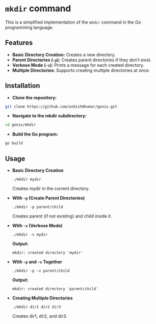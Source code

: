 # `mkdir` command

This is a simplified implementation of the `mkdir` command in the Go programming language.

## Features

- **Basic Directory Creation:** Creates a new directory.
- **Parent Directories (`-p`):** Creates parent directories if they don’t exist.
- **Verbose Mode (`-v`):** Prints a message for each created directory.
- **Multiple Directories:** Supports creating multiple directories at once.

## Installation

- **Clone the repository:**

```bash
git clone https://github.com/ashish0kumar/gonix.git
```

- **Navigate to the mkdir subdirectory:**

```bash
cd gonix/mkdir
```

- **Build the Go program:**

```bash
go build
```

## Usage

- **Basic Directory Creation**

    `./mkdir mydir`

    Creates mydir in the current directory.

- **With `-p` (Create Parent Directories)**

    `./mkdir -p parent/child`

    Creates parent (if not existing) and child inside it.

- **With `-v` (Verbose Mode)**

    `./mkdir -v mydir`

    **Output:**

    `mkdir: created directory 'mydir'`

- **With `-p` and `-v` Together**

    `./mkdir -p -v parent/child`

    **Output:**

    `mkdir: created directory 'parent/child'`

- **Creating Multiple Directories**

    `./mkdir dir1 dir2 dir3`

    Creates dir1, dir2, and dir3.